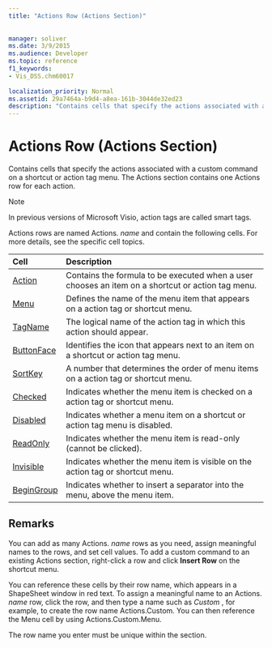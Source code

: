 ```yaml
---
title: "Actions Row (Actions Section)"
 
 
manager: soliver
ms.date: 3/9/2015
ms.audience: Developer
ms.topic: reference
f1_keywords:
- Vis_DSS.chm60017
 
localization_priority: Normal
ms.assetid: 29a7464a-b9d4-a8ea-161b-3044de32ed23
description: "Contains cells that specify the actions associated with a custom command on a shortcut or action tag menu. The Actions section contains one Actions row for each action."
---
```


# Actions Row (Actions Section)

Contains cells that specify the actions associated with a custom command on a shortcut or action tag menu. The Actions section contains one Actions row for each action.
  
> [!NOTE]
> In previous versions of Microsoft Visio, action tags are called smart tags. 
  
Actions rows are named Actions. *name*  and contain the following cells. For more details, see the specific cell topics. 
  
|**Cell**|**Description**|
|:-----|:-----|
|[Action](action-cell-actions-section.md) <br/> |Contains the formula to be executed when a user chooses an item on a shortcut or action tag menu.  <br/> |
|[Menu](menu-cell-actions-section.md) <br/> |Defines the name of the menu item that appears on a action tag or shortcut menu.  <br/> |
|[TagName](tagname-cell-actions-section.md) <br/> |The logical name of the action tag in which this action should appear.  <br/> |
|[ButtonFace](buttonface-cell-actions-section.md) <br/> |Identifies the icon that appears next to an item on a shortcut or action tag menu.  <br/> |
|[SortKey](sortkey-cell-actions-section.md) <br/> |A number that determines the order of menu items on a action tag or shortcut menu.  <br/> |
|[Checked](checked-cell-actions-section.md) <br/> |Indicates whether the menu item is checked on a action tag or shortcut menu.  <br/> |
|[Disabled](disabled-cell-actions-section.md) <br/> |Indicates whether a menu item on a shortcut or action tag menu is disabled.  <br/> |
|[ReadOnly](readonly-cell-actions-section.md) <br/> |Indicates whether the menu item is read-only (cannot be clicked).  <br/> |
|[Invisible](invisible-cell-actions-section.md) <br/> |Indicates whether the menu item is visible on the action tag or shortcut menu.  <br/> |
|[BeginGroup](begingroup-cell-actions-section.md) <br/> |Indicates whether to insert a separator into the menu, above the menu item.  <br/> |
   
## Remarks

 You can add as many Actions.  *name*  rows as you need, assign meaningful names to the rows, and set cell values. To add a custom command to an existing Actions section, right-click a row and click **Insert Row** on the shortcut menu. 
  
You can reference these cells by their row name, which appears in a ShapeSheet window in red text. To assign a meaningful name to an Actions. *name*  row, click the row, and then type a name such as  *Custom*  , for example, to create the row name Actions.Custom. You can then reference the Menu cell by using Actions.Custom.Menu. 
  
The row name you enter must be unique within the section.
  

